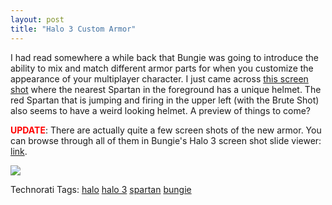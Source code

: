 ```yaml
---
layout: post
title: "Halo 3 Custom Armor"
---
```


<p>I had read somewhere a while back that Bungie was going to introduce the ability to mix and match different armor parts for when you customize the appearance of your multiplayer character.  I just came across <a href="http://www.bungie.net/images/News/InlineImages2007/BetaBeyond/Halo3_Snowbound_3rd-person-06.jpg" target="_blank">this screen shot</a> where the nearest Spartan in the foreground has a unique helmet.  The red Spartan that is jumping and firing in the upper left (with the Brute Shot) also seems to have a weird looking helmet.  A preview of things to come?</p>
<p><strong><font color="#ff0000">UPDATE</font></strong>: There are actually quite a few screen shots of the new armor.  You can browse through all of them in Bungie's Halo 3 screen shot slide viewer: <a href="http://www.bungie.net/projects/halo3/asset_popup_viewer.aspx?at=59&amp;cc=21&amp;item=13" target="_blank">link</a>.  </p>
<p><img src="http://farm2.static.flickr.com/1226/705212482_468f30d94c.jpg" /> </p>
<p class="tags" id="0767317B-992E-4b12-91E0-4F059A8CECA8:48e31eef-4df4-48ac-9344-7cb0b9dec733" contenteditable="false">Technorati Tags: <a href="http://technorati.com/tags/halo" target="_blank" rel="tag">halo</a> <a href="http://technorati.com/tags/halo%203" target="_blank" rel="tag">halo 3</a> <a href="http://technorati.com/tags/spartan" target="_blank" rel="tag">spartan</a> <a href="http://technorati.com/tags/bungie" target="_blank" rel="tag">bungie</a></p>
 
